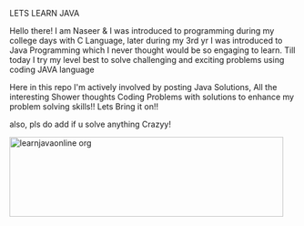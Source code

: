 LETS LEARN JAVA

Hello there! I am Naseer &
I was introduced to programming during my college days with C Language, later during my 3rd yr I was introduced to Java Programming  which I never thought would be so engaging to learn.
Till today I try my level best to solve challenging and exciting problems using coding JAVA language

Here in this repo I'm actively involved by posting Java Solutions, All the interesting Shower thoughts Coding Problems with solutions to enhance my problem solving skills!!
Lets Bring it on!!



also, pls do add if u solve anything Crazyy!



<img width="481" height="140" alt="learnjavaonline org" src="https://github.com/user-attachments/assets/6e5ae6a6-4f74-4438-ac2e-a6f35531daff" />
